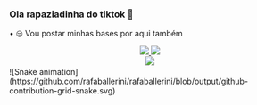 ### Ola rapaziadinha do tiktok 👋

• `😒` Vou postar minhas bases por aqui também

<div align="center">
<a href="https://github.com/ItsMadruga">
<img height="180em" src="https://github-readme-stats.vercel.app/api?username=ItsMadruga&show_icons=true&theme=dracula&include_all_commits" />
<img height="180em" src="https://github-readme-stats.vercel.app/api/top-langs/?username=ItsMadruga&layout=compact&langs_count=7&theme=dracula"/>
</a>
</div>
<div align="center">
 <a href="https://youtube.com/c/ItsMadrugaModz" target="_blank"><img src="https://img.shields.io/badge/YouTube-FF0000?s"></a>
</div>
![Snake animation](https://github.com/rafaballerini/rafaballerini/blob/output/github-contribution-grid-snake.svg)
